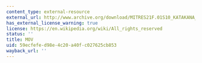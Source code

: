 ```yaml
---
content_type: external-resource
external_url: http://www.archive.org/download/MITRES21F.01S10_KATAKANA_EXERCISES/5a7.mov
has_external_license_warning: true
license: https://en.wikipedia.org/wiki/All_rights_reserved
status: ''
title: MOV
uid: 59ecfefe-d98e-4c20-a40f-c027625cb853
wayback_url: ''
---
```


